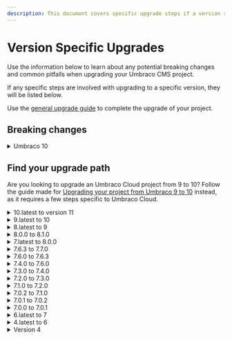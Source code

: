 ```yaml
---
description: This document covers specific upgrade steps if a version requires them. Most versions do not require specific upgrade steps. In most cases, you will be able to upgrade directly from your current version to the latest version.
---
```


# Version Specific Upgrades

Use the information below to learn about any potential breaking changes and common pitfalls when upgrading your Umbraco CMS project.

If any specific steps are involved with upgrading to a specific version, they will be listed below.

Use the [general upgrade guide](../) to complete the upgrade of your project.

## Breaking changes

<details>

<summary>Umbraco 10</summary>

### [Update 'diff' from 3.5.0 to 5.0.0](https://github.com/umbraco/Umbraco-CMS/issues/12337)

The `diff` library used in the Backoffice client has been updated and introduces a breaking change since the exposed global object has been renamed from `JsDiff` to `Diff`.

### [Content Schedule performance](https://github.com/umbraco/Umbraco-CMS/pull/11398)

Removes mutable ContentSchedule property from `IContent/Content` to `read/write` content schedules. 

Use _IContentService.GetContentScheduleByContentId && IContentService.PersistContentSchedule_ or the optional _contentSchedule parameter_ on _IContentService.Save_ instead.

### [Removed redundant event handling code](https://github.com/umbraco/Umbraco-CMS/pull/11842)

- Removed public methods: `PublishedSnapshotServiceEventHandler.Dispose`, `PublishedSnapshotServiceEventHandler.Dispose(bool)`, and `.PublishedSnapshotServiceEventHandler.Initialize`.
- Removed public `ctor`.

### [Scope provider cleanup](https://github.com/umbraco/Umbraco-CMS/pull/11859)

- Some public classes in the `Cms.Core.Services` namespace have moved assembly from **`Umbraco.Cms.Infrastructure`** to **`Umbraco.Cms.Core`**.
- These same public classes have changed namespace from **`Umbraco.Cms.Core.Services.Implement`** to **`Umbraco.Cms.Core.Services`**.

### [Update to NPoco5](https://github.com/umbraco/Umbraco-CMS/pull/11880)

NPoco types and interfaces are part of our public interface which means that this upgrade imposes breaking changes.

### [SQLite support](https://github.com/umbraco/Umbraco-CMS/pull/11922)

- Removed support for Microsoft SQL Server Compact (SQL CE).
- Removed `ReadLock` and `WriteLock` methods from `ISqlSyntaxProvider` interface. Use  `IDistributedLockingMechanism` (or IScope which delegates to `IDistributedLockingMechanism`) instead.
- Constants for SQL Server provider name moved+consolidated from `Core.Constants.DatabaseProviders` and `Core.Constants.-DbProviderNames` to `Umbraco.Cms.Persistence.SqlServer.Constants`
- Various SQL Server related services moved from the `Umbraco.Infrastructure` project to the new `Umbraco.Cms.Persistence`.
- SqlServer project with altered namespaces e.g. `SqlServerSyntaxProvider`, `SqlServerBulkSqlInsertProvider`, `SqlServerDatabaseCreator`.

**Added the following methods/properties to ISqlSyntaxProvider. These must be implemented in any downstream implementation e.g:**

- `ISqlSyntaxProvider.HandleCreateTable(IDatabase,TableDefinition,Boolean)`
- `ISqlSyntaxProvider.GetFieldNameForUpdate()`
- `ISqlSyntaxProvider.GetColumn(DatabaseType,String,String,String,String,Boolean)`
- `ISqlSyntaxProvider.InsertForUpdateHint(Sql)`
- `ISqlSyntaxProvider.AppendForUpdateHint(Sql)`
- `ISqlSyntaxProvider.LeftJoinWithNestedJoin(Sql,Func<Sql,Sql>,String)`

### [Update to ImageSharp v2](https://github.com/umbraco/Umbraco-CMS/pull/12185)

**Update dependency versions**:

- `SixLabors.ImageSharp` from 1.0.4 to 2.1.1
- `SixLabors.ImageSharp.Web` from 1.0.5 to 2.0.0

Renamed the `CachedNameLength` property to `CacheHashLength` on **ImagingCacheSettings**.

Moved **ImageSharpImageUrlGenerator** from project `Umbraco.Infrastructure` to `Umbraco.Web.Common` and updated the corresponding namespace and DI registration (from `AddCoreInitialServices()` to `AddUmbracoImageSharp()`);

Moved **ImageSharp** configuration from the `AddUmbracoImageSharp()` extension method into separate `IConfigureOptions<>` implementations:

- The middleware is configured in ConfigureImageSharpMiddlewareOptions (which also replaces ImageSharpConfigurationOptions that previously only set the default ImageSharp configuration);
- The default physical cache is configured in ConfigurePhysicalFileSystemCacheOptions.

### [Migrate Member properties to columns on the Member table](https://github.com/umbraco/Umbraco-CMS/pull/12205)

This is breaking because it is no longer possible to access the properties listed below through the _IMember.Properties_ collection. You must now access them through their specific properties that is _IMember.IsLockedOut_.

- `umbracoMemberFailedPasswordAttempts`
- `umbracoMemberApproved`
- `umbracoMemberLockedOut`
- `umbracoMemberLastLockoutDate`
- `umbracoMemberLastLogin`
- `umbracoMemberLastPasswordChangeDate`

Additionally, when previously you resolved a Member as published content, all the default properties would be there twice. For instance, `IsLockedOut` would be there both as a property with the alias `umbracoMemberLockedOut` and with the alias `IsLockedOut`. Now it'll only be there once, with the alias being the name of the property, so `IsLockedOut` in this instance.

Lastly the nullable dates on a user, i.e. `LastLoginLate` will now be null instead of `DateTime.MinValue` when getting a user with the UserService.

### [Update examine to version 3](https://github.com/umbraco/Umbraco-CMS/pull/12307)

**Examine 3 breaking changes:**

- `ValueSet` immutable.
- `ValueSetValidationResult` is renamed to `ValueSetValidationStatus` and `ValueSetValidationResult` is now a type.

### [Async support for content finders](https://github.com/umbraco/Umbraco-CMS/pull/12340)

```CSharp
bool TryFindContent(IPublishedRequestBuilder request);
```

Has changed to:

```CSharp
Task<bool> TryFindContent(IPublishedRequestBuilder request);
```

### [Improve redirect Content finder scalability](https://github.com/umbraco/Umbraco-CMS/pull/12341)

- Added more methods to `IRedirectUrlRepository` and `IRedirectUrlService.cs`.

### [Fix Block List settings exception and optimize PVCs](https://github.com/umbraco/Umbraco-CMS/pull/12342)

- Added a new method on `IPublishedModelFactory`: Type `GetModelType(string? alias)`;
- The generic types of a `BlockListItem<TContent`, TSettings>` instance in the `BlockListModel` returned by `BlockListPropertyValueConverter` is now determined by calling this new method, which can be different and cause a `ModelBindingException` in your views.

### [Async tree search](https://github.com/umbraco/Umbraco-CMS/pull/12344)

```CSharp
IEnumerable<SearchResultEntity?> Search(string query, int pageSize, long pageIndex, out long totalFound, string? searchFrom 
= null)
```

Has changed to:

```CSharp
Task<EntitySearchResults> SearchAsync(string query, int pageSize, long pageIndex, string? searchFrom = null);
```

### [Moved StackQueue to correct namespace](https://github.com/umbraco/Umbraco-CMS/pull/12347)

StackQueue has been moved from `Umbraco.Core.Collections` to the `Umbraco.Cms.Core.Collections` namespace.

### Globalsetting SqlWriteLockTimeOut has been removed

This setting has been superseded by `DistributedLockingWriteLockDefaultTimeout`.

</details>

## Find your upgrade path

Are you looking to upgrade an Umbraco Cloud project from 9 to 10? Follow the guide made for [Upgrading your project from Umbraco 9 to 10](https://docs.umbraco.com/umbraco-cloud/product-upgrades/major-upgrades) instead, as it requires a few steps specific to Umbraco Cloud.

<details>

<summary>10.latest to version 11</summary>

It might be necessary to delete all of the `bin` and `obj` directories in each of the projects of your solution. It has been observed that Visual Studio's "Clean Solution" option is sometimes not enough.

</details>

<details>

<summary>9.latest to 10</summary>

**Important**: .NET version 6.0.5 is the minimum required version for Umbraco 10 to be able to run. You can check with `dotnet --list-sdks` what your latest installed Software Development Kit (SDK) version is. SDK version 6.0.300 is the one that includes .NET 6.0.5. At the time of writing, .NET 6.0.6 is out with an SDK version of 6.0.301.

Watch the ['Upgrading from Umbraco 9 to Umbraco 10 video tutorial'](https://www.youtube.com/watch?v=075H_ekJBKI&ab_channel=UmbracoLearningBase) for a complete walk-through of all the steps.

The upgrade path between Umbraco 9 and Umbraco 10 can be done directly by upgrading your project using NuGet. You will need to ensure the packages you are using are available in Umbraco 10.

### SQL CE is no longer a supported database engine

There is no official migration path from SQL CE to another database engine.

The following options may suit your needs:

* Follow a community guide to migrate from a SQL CE database to SQL Server, like the [article by Jan Reilink](https://www.saotn.org/convert-sqlce-database-to-sql-server/)
* Setup a new database for v10 and use [uSync](https://jumoo.co.uk/usync/) to transfer document types and content across.
* Setup a new database for v10 and use a premium tool such as [redgate SQL Data Compare](https://www.red-gate.com/products/sql-development/sql-data-compare/) to copy database contents across.
* Setup a new database for v10 and use a premium tool such as [Umbraco Deploy](https://umbraco.com/products/umbraco-deploy) to transfer document types and content across.

### Steps to upgrade using Visual Studio

It's recommended that you upgrade the site offline, and test the upgrade fully before deploying it to the production environment.

1. Stop your site in IIS to prevent any changes being made to the database or filesystem while you are upgrading.
2. Open your Umbraco 9 project in Visual Studio.
3. Right-click on the project name in the Solution Explorer and select **Properties**.
4. Select **.NET 6.0** from the **Target Framework** drop-down.
5. Go to **Tools** > **NuGet Package Manager** > **Manage NuGet Packages for Solution...**
6. Go to the **Installed** tab in the NuGet Package manager.
7. Choose **Umbraco.Cms**.
8. Select **10.0.0** from the **Version** drop-down and click **Install** to upgrade your project to version 10.
9. Update `Program.cs` to the following:

```csharp
public class Program
{
    public static void Main(string[] args)
        => CreateHostBuilder(args)
            .Build()
            .Run();

    // The calls to `ConfigureUmbracoDefaults` and `webBuilder.UseStaticWebAssets()` are new.
    public static IHostBuilder CreateHostBuilder(string[] args) =>
        Host.CreateDefaultBuilder(args)
            .ConfigureUmbracoDefaults()
            .ConfigureWebHostDefaults(webBuilder =>
            {
                webBuilder.UseStaticWebAssets();
                webBuilder.UseStartup<Startup>();
            });
}
```

10. Remove the following files and folders:
    * `/wwwroot/umbraco`
    * `/umbraco/PartialViewMacros`
    * `/umbraco/UmbracoBackOffice`
    * `/umbraco/UmbracoInstall`
    * `/umbraco/UmbracoWebsite`
    * `/umbraco/config/lang`
    * `/umbraco/config/appsettings-schema.json`
11. If using Umbraco Forms, update your files and folders according to the [Upgrading - version specific](https://docs.umbraco.com/umbraco-forms/installation/version-specific) for version 10 article.
12. Restart your site in IIS, build and run your project to finish the installation of Umbraco 10.

To re-enable the appsettings IntelliSense, you must update your schema reference in the `appsettings.json` file and any other `appsettings.{Environment}.json` files from:

```json
"$schema": "./umbraco/config/appsettings-schema.json",
```

To:

```json
"$schema": "./appsettings-schema.json",
```

To upgrade to Umbraco 10, your database needs to be at least on Umbraco 8.18.

### Upgrade of any publicly hosted environment

When the upgrade is completed and tested, and prior to deploying to any publicly accessible environment, you should consider the following:

1. Ensure you have backups for both the database and the file system.
2. Stop the site so it is not accessible during the upgrade process.
3. Delete the relevant folders from the filesystem prior to deploying:
   * `/wwwroot/umbraco`
   * `/umbraco/PartialViewMacros`
   * `/umbraco/UmbracoBackOffice`
   * `/umbraco/UmbracoInstall`
   * `/umbraco/UmbracoWebsite`
   * `/umbraco/config/lang`
   * `/umbraco/config/appsettings-schema.json`
4. Deploy the site how you normally would to your public facing environment.
5. Start the site. At this point it will launch and upgrade the database, after which the site should become accessible and your upgrade is complete.
6. Check the logs for any errors which may have occurred during the upgrade process.

</details>

<details>

<summary>8.latest to 9</summary>

There is no direct upgrade path from Umbraco 8 to Umbraco 9. It is however possible to migrate from Umbraco 8 sites to Umbraco 9 sites.

You can reuse your content by restoring your Umbraco 8 database into a new database used for an Umbraco 9 site.

You will need to ensure the packages you are using are available in Umbraco 9, and you will need to reimplement your custom code and templates.

The direct upgrade path is not possible because the codebase has been fundamentally updated in Umbraco 9. The underlying web framework has been updated from ASP.NET to ASP.NET Core.

It is not possible to take this step while maintaining full compatibility with Umbraco 8.

</details>

<details>

<summary>8.0.0 to 8.1.0</summary>

There are a few breaking changes from 8.0.x to 8.1.0. Make sure to check the [full list](https://github.com/umbraco/Umbraco-CMS/issues?q=is%3Aissue+label%3Arelease%2F8.1.0+is%3Aclosed+label%3Acategory%2Fbreaking).

### IPublishedContent breaking changes in 8.1.0

Due to the [changes in `IPublishedContent`](https://github.com/umbraco/Umbraco-CMS/issues/5170) there are a few steps you will need to take, to make sure that your site works.

The `IPublishedContent` interface is central to Umbraco, as it represents published content and media items at the rendering layer level. This could be in controllers or views. In other words, it is the interface that is used everywhere when building sites.

The introduction of multilingual support in version 8 required changes to the interface. For instance, a property value could be obtained with `GetPropertyValue(alias)` in version 7. Version 8 requires a new parameter for culture, and the call thus became `Value(alias, culture)`.

In the excitement of the version 8 release, we assumed that `IPublishedContent` was "done". By our tests, everything was looking good. However, feedback from early testers showed that the interface was in some places odd or inconsistent or had issues.

Fixing the bugs is a requirement. Some of the required bug fixes could not be achieved without introducing some breaking changes.

At that point, we decided to give `IPublishedContent` some love. We fixed the bugs and made it clean, friendly, discoverable, and predictable for the entire life of version 8.

Breaking changes to such a central interface is not something we take lightly. Even though they do not impact the "concepts" nor require heavy refactoring, they may demand an amount of small fixes here and there.

The general idea underlying these changes is that:

* The proper way to retrieve "something" from an `IPublishedContent` instance is always through a method, for example: `Children()`. And, when that method can be multilingual, the method accepts a `culture` parameter, which can be left `null` to get the "current" culture value.
* To reduce the amount of breaking changes, and to simplify things for non-multilingual sites, existing properties such as `document.Name` and `document.Children` (and others) still exist, and return the value for the current culture. In other words, these properties are now implemented as `document.Name => document.Name()` or `document.Children => document.Children()`.

The rest of this document presents each change in details.

### More interfaces

It was possible to mock and test the `IPublishedContent` interface in version 7. It has been improved in version 8, but it still relies on concrete `PublishedContentType` and `PublishedPropertyType` classes to represent the content types, which complicates things.

In version 8.1, these two classes are abstracted as `IPublishedContentType` and `IPublishedPropertyType`, thus making `IPublishedContent` easier to mock and test.

>**CHANGE**: This impacts every method accepting or returning a content type. For instance, the signature of most `IPropertyValueConverter` methods changes. References to `PublishedContentType` must be replaced with references to `IPublishedContentType`.

The following `IPublishedContent` members change:

### Name

The `document.Name` property is complemented by the `document.Name(string culture = null)` extension method. The property returns the name for the current culture. The `document.GetCulture(...).Name` syntax is removed.

>**CHANGE**: Calls to `document.GetCulture(culture).Name` must be replaced with `document.Name(culture)`.

### UrlSegment

The `document.UrlSegment` property is complemented by the `document.UrlSegment(string culture = null)` extension method. The property returns the Url segment for the current culture. The `document.GetCulture(...).UrlSegment` syntax is removed.

>**CHANGE**: Calls to `document.GetCulture(culture).UrlSegment` must be replaced with `document.UrlSegment(culture)`.

### Culture

The `document.GetCulture()` method is removed. The proper way to get a culture date is `document.CultureDate(string culture = null)`. The `document.Cultures` property now returns the invariant culture, for invariant documents.

>**CHANGE**: Calls to `document.GetCulture(culture).Date` must be replaced with `document.CultureDate(culture)`. Calls to `document.Cultures` must take into account the invariant culture.

### Children

The `document.Children` property is complemented by the `document.Children(string culture = null)` extension method which, when a culture is specified always return children available for the specified culture. The property returns the children available for the current culture.

A new `document.ChildrenForAllCultures` property is introduced, which returns _all_ children, regardless of whether they are available for a culture or not.

>**CHANGE**: Calls to `document.Children` may have to be replaced by `document.ChildrenForAllCultures` depending on if the 8.0.x usage of this was relying on it returning unfiltered/all children regardless of the current routed culture.

### Url

The `document.Url` property is complemented by the `document.Url(string culture = null, UrlMode mode = UrlMode.Auto)` extension method. The `document.GetUrl(...)` and `document.UrlAbsolute()` methods are removed. The `UrlProviderMode` enumeration is renamed `UrlMode`.

>**CHANGE**: Calls to `document.GetUrl(...)` must be replaced with `document.Url(...)`. Calls to `document.UrlAbsolute()` must be replaced with `document.Url(mode: UrlMode.Absolute)`.

### UmbracoContext

Due to the `UrlProviderMode` enumeration being renamed `UrlMode`, the signature of some overloads of the `Url(...)` method has changed. Methods that do not have a mode parameter remain unchanged.

>**CHANGE**: Code such as `context.Url(1234, UrlProviderMode.Absolute)` must become `context.Url(1234, UrlMode.Absolute)`.

The `UmbracoContext` class gives access to the rendering layer, which is more than a "cache". To reflect this, its `ContentCache` and `MediaCache` properties are renamed `Content` and `Media`. However, the old properties remain as obsolete properties.

>**CHANGE**: None required in 8.1, but code such as `context.ContentCache.GetById(1234)` should eventually be converted to `context.Content.GetById(1234)` as the obsolete properties may be removed in a further release.

### GetCulture

Version 7 had a `document.GetCulture()` method that was deriving a culture from domains configured in the tree. Somehow, that method was lost during version 8 development (issue [#5269](https://github.com/umbraco/Umbraco-CMS/issues/5269)).

Because that method is useful, especially when building traditional, non-multilingual sites, it has been re-introduced in version 8.1 as `document.GetCultureFromDomains()`.

>**CHANGE**: None.

### DomainHelper

`DomainHelper` has been replaced with a static `DomainUtilities` class.

>**CHANGE**: It is rare that `DomainHelper` is used in code since it only contains one public method but if developers are using this, it can no longer be injected since it's now a static class called `DomainUtilities`.

### Models Builder

If you're using ModelsBuilder in `dll` mode you need to delete the dlls before upgrading. Otherwise, they're going to be wrong and cause your whole site to throw errors.

If you're using ModelsBuilder in `AppData` mode and you have your generated models in your solution you need to update them after upgrading. `PublishedContentType` will need to be replaced with `IPublishedContentType`. If you have an implementation of the `PropertyValueConverter` class, you need to replace all references to `PublishedPropertyType` with `IPublishedPropertyType` within that class. Only after you do that will your solution build again.

### AutoMapper

Umbraco 8.1 replaces AutoMapper with [UmbracoMapper](../../../../reference/mapping.md). This in itself will not break anything on your site. If you have used AutoMapper in your own code you will have to either include the package yourself or switch your implementation to use UmbracoMapper.

## Follow the **[upgrade guide for Umbraco 8](minor-upgrades-for-umbraco-8.md)** to complete the upgrade

</details>

<details>

<summary>7.latest to 8.0.0</summary>

There is no direct upgrade path from Umbraco 7 to Umbraco 8. It is however possible to migrate content from Umbraco 7 sites to Umbraco 8 sites. We have added content migrations in Umbraco 8.1.0 enabling you to migrate your content from Umbraco 7 to Umbraco 8.

It is not possible to upgrade an Umbraco 7 site to Umbraco 8 because the codebase has been fundamentally updated in Umbraco 8. A lot of outdated code and technology has been removed and instead new, faster, and more secure technology has been implemented.

In Umbraco 8 we have added improvements and updated dependencies. We have also done a thorough clean-up to make it simpler for you to work with and extend your Umbraco project.

## [Migrate your content to Umbraco 8](migrate-content-to-umbraco-8.md)

</details>

<details>

<summary>7.6.3 to 7.7.0</summary>

Version 7.7.0 introduces User Groups, better user management, and security facilities. This means that anything to do with "User Types" no longer exists including APIs that work with User Types. If your code or any package's code refers to "User Type" APIs, you need to make changes to your code. In many cases, we've added backward compatibility for these scenarios and obsoleted APIs that should no longer be used.

We are now by default using the e-mail address and not the username for the credentials. When trying to login to the backoffice you need to use the e-mail address as opposed to the username. If you do an upgrade from an older version and would like to keep using the username, change the `<usernameIsEmail>true</usernameIsEmail>` setting to **false**.

For a full list of breaking changes see: [the list on the issue tracker](https://issues.umbraco.org/issues/?q=&project=U4&tagValue=&release=7.7.0&issueType=&search=search)

Version 7.7.2 no longer ships with the `CookComputing.XmlRpcV2` assembly. If you reference this assembly or have a package that requires this assembly, you need to copy it back into your website.

This version also ships with far fewer client files that were only relevant for older versions of Umbraco (i.e. < 7.0.0). There might be some packages that were referencing these old client files. If you see missing image references you may need to contact the vendor of the package in question to update their references.

Follow the **[upgrade guide for Umbraco 7](minor-upgrades-for-umbraco-7.md)** to complete the upgrade.

</details>

<details>

<summary>7.6.0 to 7.6.3</summary>

In short:

In Umbraco version 7.6.2 we made a mistake in the Property Value Converts (PVCs). This was corrected 2 days later in version 7.6.3. If you were having problems with querying the following Data Types on the frontend, make sure to upgrade to 7.6.3:

* Multi Node Tree Picker
* Related Links
* Member Picker

Depending on whether you tried to fix the problem with those Data Types, you will need to fix them after you upgrade to 7.6.3.

### Property Value Converters (PVC)

Umbraco stores data for Data Types in different ways. For a lot of pickers it will store `1072` or `1083,1283`. These numbers refer to the identifier of the item in Umbraco. In the past, when building your templates, you would manually have to take that value and find the content item it belongs to. Then you would be able to get the data you wanted from there. An example of that is shown below:

```csharp
@{
    IPublishedContent contactPage;
    var contactPageId = Model.Content.GetPropertyValue<int>("contactPagePicker");
    if (contactPageId > 0)
    {
        contactPage = Umbraco.TypedContent(contactPageId);
    }
}

<p>
  <a href="@contactPage.Url">@contactPage.Name</a>
</p>
```

In Umbraco 7.6.0, this is what you would do instead:

```html
<p>
    <a href="@Model.Content.ContactPagePicker.Url">@Model.ContactPagePicker.Name</a>
</p>
```

This is possible using Models Builder and through the inclusion of [core property value converters](https://our.umbraco.com/projects/developer-tools/umbraco-core-property-value-converters/), a package by community member Jeavon Leopold.

To not break everybody's sites (the results of queries are different when PVCs are enabled), we disabled these PVCs by default.

Umbraco 7.6.0 also came with new pickers that store their data as a [UDI (Umbraco Identifier)](https://our.umbraco.com/Documentation/Reference/Querying/Udi). We wanted to simplify the use of these new pickers and by default we wanted PVC's to always be enabled for those pickers.

We noticed that some new pickers also got their PVC's disabled when the configuration setting was set to false (`<EnablePropertyValueConverters>false</EnablePropertyValueConverters>`).

To make everything consistent, we made sure that the UDI pickers would always use PVC's in 7.6.2, this however reversed the behavior. So when PVC's were enabled, the property would not be converted and when PVC's were disabled, the property would be converted after all. This is the exact opposite behavior of 7.6.2.

So we have fixed this now in 7.6.3.

This issue only affects:

* Multi Node Tree Picker
* Related Links
* Member Picker

Have you already upgraded to 7.6.2 and fixed queries for those three Data Types you have to fix them again in version 7.6.3.

Follow the **[upgrade guide for Umbraco 7](minor-upgrades-for-umbraco-7.md)** to complete the upgrade.

</details>

<details>

<summary>7.4.0 to 7.6.0</summary>

Find a list of all the breaking changes below and [a list of the items is also available on the tracker](http://issues.umbraco.org/issues/U4?q=Due+in+version%3A+7.6.0+Backwards+compatible%3F%3A+No+)

The three most important things to note are:

1. In web.config do not change `useLegacyEncoding` to `false` if it is currently set to `true` - changing the password encoding will cause you not being able to log in any more.
2. In umbracoSettings.config leave `EnablePropertyValueConverters` set to `false` - this will help your existing content queries to still work.
3. In tinyMceConfig.config make sure to remove `<plugin loadOnFrontend="true">umbracolink</plugin>` so that the rich text editor works as it should.

### Breaking Changes

### Dependencies

### UrlRewriting.Net ([U4-9004](https://issues.umbraco.org/issue/U4-9004))

`UrlRewriting` was old, leaking memory, and slowing down website startup when dealing with more than a few rules. It's entirely replaced by the [IIS Url Rewrite](https://www.iis.net/downloads/microsoft/url-rewrite) extension.

### Json.Net ([U4-9499](https://issues.umbraco.org/issue/U4-9499))

Json.Net has been updated to version 10.0.0 to benefit from improvements in features, fixes, and performances (see [release notes](https://github.com/JamesNK/Newtonsoft.Json/releases)). This might be a breaking change for people relying on one of the changed functionality.

### Log4net ([U4-1324](https://issues.umbraco.org/issue/U4-1324))

Umbraco has used a custom build of an old (1.2.11) version of log4net that supported Medium Trust. However, Umbraco itself does not support Medium Trust anymore, and therefore log4net has been upgraded to the standard, latest build of log4net 2.0.8.

### ImageProcessor ([U4-8963](https://issues.umbraco.org/issue/U4-8963))

An optional parameter has been added to the `GetCropUrl` method in order to support the background color parameter. This breaks the method signature and therefore might require a recompile of user's code.

### HtmlAgilityPack ([U4-9655](https://issues.umbraco.org/issue/U4-9655))

The HtmlAgilityPack has been upgraded to version 1.4.9.5. The Umbraco upgrade process should take care of setting up the binding redirects appropriately.

### Core

### Membership Provider Encoding ([U4-6566](https://issues.umbraco.org/issue/U4-6566))

The Membership Provider `useLegacyEncoding` setting is now `false` by default, as the legacy password encoding has weaknesses.

This change only impacts new installs (no change for upgrades).

### Property Value Converters ([U4-7318](https://issues.umbraco.org/issue/U4-7318))

A large amount of property value converters contributed by the community have been merged in and are now the default value converters. These converters change the object types returned by `GetPropertyValue` for more convenient types.

For example, the `SliderValueConverter` returns a `decimal` or a `Range<decimal>` value that can directly be used in views, instead of the CSV string value that was previously returned.

This change only impacts new installs (no change for upgrades).

The new property value converters are controlled by an `umbracoSettings.config` setting. In the section `settings/content`, setting `EnablePropertyValueConverters` needs to be present and `true` to activate them.

### Database ([U4-9201](https://issues.umbraco.org/issue/U4-9201))

Umbraco has been using a PetaPoco-managed `UmbracoDatabase` instance since version 7 came out. We realized that some of our legacy code still bypassed that mechanism and used parallel, out-of-band database connections, causing issues with transactions.

The legacy code has been refactored to rely on the `UmbracoDatabase` instance. However, because that database is disposed of during `EndRequest`, the code that ran after it has been disposed may not work anymore. This should then be updated to use either an `HttpModule` event that occurs before `EndRequest` or the new `UmbracoModule.EndRequest` event.

More details are available on [issue 146](https://github.com/kipusoep/UrlTracker/issues/146) on the 301 Redirect Tracker GitHub issue tracker.

### Scopes ([U4-9406](https://issues.umbraco.org/issue/U4-9406))

Version 7.6 introduces the notion of _scopes_, which allow for wrapping multiple service-level operations in one single transaction. The scopes API is partially public. Scopes are not meant for public use at this stage and we need a few more releases to ensure that the APIs are stable.

Scopes _should not_ change how Umbraco functions.

Introducing scopes means that some public APIs signatures are changing. Most of these changes target internal and/or non-breaking APIs (as per our [guidelines](https://our.umbraco.com/Documentation/Development-Guidelines/breaking-changes)). This should therefore have no impact on sites but may break unit tests.

### Property Editors storing UDI instead of ID ([U4-9310](https://issues.umbraco.org/issue/U4-9310))

The property editors for pickers for content, media, members, and related links have been updated to store UDI instead of the node ID. Pickers in sites being upgraded have been marked as obsolete but will continue to work as they always did.

New sites will have the obsolete pickers filtered out from the list of available property editors, but they can be enabled by a configuration flag.

### Rich Text Editor (RTE) Images attributes ([U4-6228](https://issues.umbraco.org/issue/U4-6228), [U4-6595](http://issues.umbraco.org/issue/U4-6595))

For a long time, we had a `rel` attribute on an `<img>` tag when inserted into the RTE. This is invalid HTML markup. We worked around this by stripping this attribute using a Property Editor Value converter. Some developers relied on this attribute so we didn't change it to a "data-id" attribute which would have been valid. In 7.6 we are not storing integer IDs in these attributes. Instead of storing UDI values so with this change we no longer use `rel` or `data-id` and instead there will be a "data-udi" attribute. This change should affect only a small amount of people that were previously relying on the values from the "rel" attribute.

### Others

We are shipping with SignalR in the core at version 2.2.1. If you already have SignalR installed into your app and are using an older version there may be conflicts.

The creation and editing of WebForms templates will no longer be supported as for version 7.6.0.

### Upgrading via NuGet

This is an important one and there was no perfect solution to this. We have removed the UrlRewriting dependency and no longer ship with it. However, if you are using it we didn't want to have NuGet delete all of your rewrites. The good news is that if you are using it, the NuGet upgrade will not delete your rewrite file and everything should continue to work.

However, if you are not using it, **you will get an error after upgrading. Here's how to fix it:**

Since you aren't using UrlRewriting you will have probably never edited the UrlRewriting file. In this case, NuGet will detect that and remove it. However you will need to manually remove these UrlRewriting references from your `web.config`:

```xml
<section name="urlrewritingnet" restartOnExternalChanges="true" requirePermission="false" type="UrlRewritingNet.Configuration.UrlRewriteSection, UrlRewritingNet.UrlRewriter" />
```

and

```xml
<urlrewritingnet configSource="config\UrlRewriting.config" />
```

Remove the following `httpModules` from your `web.config`:

```xml
<system.web>
<httpModules>
    <add name="UrlRewriteModule" type="UrlRewritingNet.Web.UrlRewriteModule, UrlRewritingNet.UrlRewriter"/>
    ...
</httpModules>
<system.web>
```

and

```xml
<system.webServer>
    <modules>
    <remove name="UrlRewriteModule"/>
    <add name="UrlRewriteModule" type="UrlRewritingNet.Web.UrlRewriteModule, UrlRewritingNet.UrlRewriter"/>
    ...
    </modules>
</system.webServer>
```

### Forms

Umbraco Forms 6.0.0 has been released to be compatible with Umbraco 7.6. It is a new major version release of Forms primarily due to the strict dependency on 7.6+. If you are using Forms, you will need to update it to version 6.0.0

There is **[important Forms upgrade documentation that you will need to read the here](https://docs.umbraco.com/umbraco-forms/installation/version-specific.md#version-4-to-version-6)**.

### Courier

Umbraco Courier 3.1.0 has been released to be compatible with Umbraco 7.6. If you are using Courier, you will need to update it to version 3.1.0.

## Follow the [upgrade guide for Umbraco 7](minor-upgrades-for-umbraco-7.md) to complete the upgrade.

</details>

<details>

<summary>7.3.0 to 7.4.0</summary>

For manual upgrades:

* Copy the new folder `~/App_Plugins/ModelsBuilder` into the site
* Do not forget to merge `~/Config/trees.config` and `~/Config/Dashboard.config` - they contain new and updated entries that are required to be there
  * If you forget `trees.config` you will either not be able to browse the Developer section or you will be logged out immediately when trying to go to the developer section
* You may experience an error saying `Invalid object name 'umbracoUser'` - this can be fixed by [clearing your cookies on localhost](http://issues.umbraco.org/issue/U4-8031)

Follow the **[upgrade guide for Umbraco 7](minor-upgrades-for-umbraco-7.md)** to complete the upgrade.

</details>

<details>

<summary>7.2.0 to 7.3.0</summary>

Make sure to manually clear your cookies after updating all the files, otherwise you might an error relating to `Umbraco.Core.Security.UmbracoBackOfficeIdentity.AddUserDataClaims()`. The error looks like: `Value cannot be null. Parameter name: value`.

NuGet will do the following for you. If you're upgrading manually make sure to also:

* Delete `bin/Microsoft.Web.Helpers.dll`
* Delete `bin/Microsoft.Web.Mvc.FixedDisplayModes.dll`
* Delete `bin/System.Net.Http.dll`
* Delete `bin/System.Net.Http.*.dll` (all dll files starting with `System.Net.Http`) **except** for `System.Net.Http.Formatting.dll`
* Delete `bin/umbraco.XmlSerializers.dll`
* Add this in the `appSetting` section of your `web.config` file: `<add key="owin:appStartup" value="UmbracoDefaultOwinStartup" />`

Other considerations:

* WebApi has been updated, normally you don’t have to do anything unless you have custom webapi configuration:
  * See this article if you are using `WebApiConfig.Register`: [https://www.asp.net/mvc/overview/releases/how-to-upgrade-an-aspnet-mvc-4-and-web-api-project-to-aspnet-mvc-5-and-web-api-2](https://www.asp.net/mvc/overview/releases/how-to-upgrade-an-aspnet-mvc-4-and-web-api-project-to-aspnet-mvc-5-and-web-api-2)
  * You need to update your `web.config` file to have the correct WebApi version references - this should be done by doing a compare/merge of your `~/web.config` file with the `~/web.config` file in the release
* MVC has been updated to MVC5
  * You need to update your `web.config` file to have the correct MVC version references - this should be done by doing a compare/merge of your `~/web.config` file with the `~/web.config` file in the release
  * The upgrader will take care of updating all other web.config’s (in all other folders, for example, the `Views` and `App_Plugins` folders) to have the correct settings
  * For general ASP.NET MVC 5 upgrade details see: [https://www.asp.net/mvc/overview/releases/how-to-upgrade-an-aspnet-mvc-4-and-web-api-project-to-aspnet-mvc-5-and-web-api-2](https://www.asp.net/mvc/overview/releases/how-to-upgrade-an-aspnet-mvc-4-and-web-api-project-to-aspnet-mvc-5-and-web-api-2)
* It is not required that you merge the changes for the Examine index paths in the ExamineIndex.config file. However, if you do, your indexes will be rebuilt on startup because Examine will detect that they don’t exist at the new location.
* It's highly recommended to clear the browser cache - the ClientDependency version is automatically bumped during installation which should force the browser cache to refresh, however in some edge cases this might not be enough.

Follow the **[upgrade guide for Umbraco 7](minor-upgrades-for-umbraco-7.md)** to complete the upgrade.

</details>

<details>

<summary>7.1.0 to 7.2.0</summary>

* Copy in the `/Views/Partials/Grid` (contains Grid rendering views).

Follow the **[upgrade guide for Umbraco 7](minor-upgrades-for-umbraco-7.md)** to complete the upgrade.

</details>

<details>

<summary>7.0.2 to 7.1.0</summary>

* Remove the `/Install` folder.

Follow the **[upgrade guide for Umbraco 7](minor-upgrades-for-umbraco-7.md)** to complete the upgrade.

</details>

<details>

<summary>7.0.1 to 7.0.2</summary>

* There was an update to the `/umbraco/config/create/ui.xml` which needs to be manually updated. The original element had this text:

```xml
<nodeType alias="users">
    <header>User</header>
    <usercontrol>/create/simple.ascx</usercontrol>
    <tasks>
    <create assembly="umbraco" type="userTasks" />
    <delete assembly="umbraco" type="userTasks" />
    </tasks>
</nodeType>
```

* The `usercontrol` value has changed to: `/create/user.ascx`. This is a required change otherwise creating a new user will not work.
* There is a breaking change to be aware of, full details can be found [here](https://umbraco.com/blog/heads-up-breaking-change-coming-in-702-and-62/).

Follow the **[upgrade guide for Umbraco 7](minor-upgrades-for-umbraco-7.md)** to complete the upgrade.

</details>

<details>

<summary>7.0.0 to 7.0.1</summary>

* Remove all uGoLive dlls from `/bin`
  * These are not compatible with V7
* Move `appSettings/connectionStrings` back to `web.config`
  * If you are on 7.0.0 you should migrate these settings into the web.config instead of having them in separate files in `/config/`
  * The keys in `config/AppSettings.config` need to be moved back to the web.config `<appSettings>` section and similarly, the `config/ConnectionStrings.config` holds the Umbraco database connections in v7.0.0 and they should be moved back to the web.config `<connectionStrings>` section.
  * `/config/AppSettings.config` and `/config/ConnectionString.config` can be removed after the contents have been moved back to `web.config`.
* Delete all files in `~/App_Data/TEMP/Razor/`
  * Related to issues with razor macros

Follow the **[upgrade guide for Umbraco 7](minor-upgrades-for-umbraco-7.md)** to complete the upgrade.

</details>

<details>

<summary>6.latest to 7</summary>

Read and follow [the full v7 upgrade guide](upgrade-to-v7.md)

</details>

<details>

<summary>4.latest to 6</summary>

* If your site was ever a version between 4.10.0 and 4.11.4 and you have upgraded to 6.0.0 install the [fixup package](https://our.umbraco.com/projects/developer-tools/path-fixup) and run it after the upgrade process is finished.
* The DocType Mixins package is **not** compatible with v6+ and will cause problems in your Document Types.

</details>

<details>

<summary>Version 4</summary>

### Version 4.10.x to 4.11.x

* If your site was ever a version between 4.10.0 and 4.11.4 install the [fixup package](https://our.umbraco.com/projects/developer-tools/path-fixup) and run it after the upgrade process is finished.

### Version 4.8.0 to 4.10.0

* Delete the `bin/umbraco.linq.core.dll` file
* Copy the new files and folders from the zip file into your site's folder
  * `/App_Plugins`
  * `/Views`
  * `Global.asax`
* Remove the `Config/formHandlers.config` file

### Version 4.7.2 to 4.8.0

* Delete the `bin/App_Browsers.dll` file
* Delete the `bin/App_global.asax.dll` file
* Delete the `bin/Fizzler.Systems.HtmlAgilityPack.dll` file
* For people using uComponents 3.1.2 or below, 4.8.0 breaks support for it. Either upgrade to a newer version beforehand or follow the workaround [posted here](https://our.umbraco.com/projects/backoffice-extensions/ucomponents/questionssuggestions/33021-Upgrading-to-Umbraco-48-breaks-support-for-uComponents)

### Version 4.7.1.1 to 4.7.2

* Delete the `bin/umbraco.MacroEngines.Legacy.dll` file

### Version 4.6.1 to 4.7.1.1

* Delete `bin/Iron*.dll` (all dll files starting with "Iron")
* Delete `bin/RazorEngine*.dll` (all dll files starting with "RazorEngine")
* Delete `bin/umbraco.MacroEngines.Legacy.dll`
* Delete `bin/Microsoft.Scripting.Debugging.dll`
* Delete `bin/Microsoft.Dynamic.dll`

</details>
